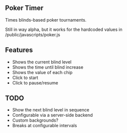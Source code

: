## Poker Timer

Times blinds-based poker tournaments.

Still in way alpha, but it works for the hardcoded values in /public/javascripts/poker.js

## Features

* Shows the current blind level
* Shows the time until blind increase
* Shows the value of each chip
* Click to start
* Click to pause/resume

## TODO

* Show the next blind level in sequence
* Configurable via a server-side backend
* Custom backgrounds?
* Breaks at configurable intervals
